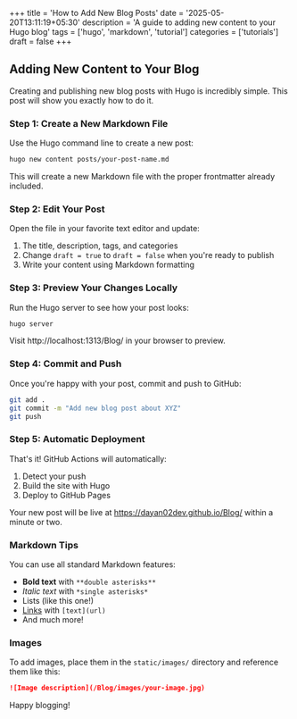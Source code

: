 +++
title = 'How to Add New Blog Posts'
date = '2025-05-20T13:11:19+05:30'
description = 'A guide to adding new content to your Hugo blog'
tags = ['hugo', 'markdown', 'tutorial']
categories = ['tutorials']
draft = false
+++

## Adding New Content to Your Blog

Creating and publishing new blog posts with Hugo is incredibly simple. This post will show you exactly how to do it.

### Step 1: Create a New Markdown File

Use the Hugo command line to create a new post:

```bash
hugo new content posts/your-post-name.md
```

This will create a new Markdown file with the proper frontmatter already included.

### Step 2: Edit Your Post

Open the file in your favorite text editor and update:

1. The title, description, tags, and categories
2. Change `draft = true` to `draft = false` when you're ready to publish
3. Write your content using Markdown formatting

### Step 3: Preview Your Changes Locally

Run the Hugo server to see how your post looks:

```bash
hugo server
```

Visit http://localhost:1313/Blog/ in your browser to preview.

### Step 4: Commit and Push

Once you're happy with your post, commit and push to GitHub:

```bash
git add .
git commit -m "Add new blog post about XYZ"
git push
```

### Step 5: Automatic Deployment

That's it! GitHub Actions will automatically:

1. Detect your push
2. Build the site with Hugo
3. Deploy to GitHub Pages

Your new post will be live at https://dayan02dev.github.io/Blog/ within a minute or two.

### Markdown Tips

You can use all standard Markdown features:

- **Bold text** with `**double asterisks**`
- *Italic text* with `*single asterisks*`
- Lists (like this one!)
- [Links](https://gohugo.io/) with `[text](url)`
- And much more!

### Images

To add images, place them in the `static/images/` directory and reference them like this:

```markdown
![Image description](/Blog/images/your-image.jpg)
```

Happy blogging!
